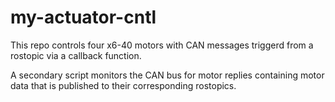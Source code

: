 # my-actuator-cntl

This repo controls four x6-40 motors with CAN messages triggerd from a rostopic via a callback function. 

A secondary script monitors the CAN bus for motor replies containing motor data that is published to their corresponding rostopics.

